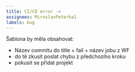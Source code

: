 ```yaml
---
title: CI/CD error ->  
assignees: MiroslavPeterka1
labels: bug
---
```



Šablona by měla obsahovat:
- Název commitu do title + fail + název jobu z WF
- do tě zkusit poslat chybu z předchozího kroku
- pokusit se přidat projekt

